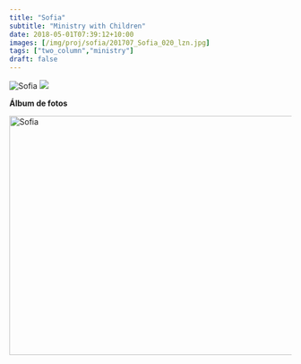 ```yaml
---
title: "Sofia"
subtitle: "Ministry with Children"
date: 2018-05-01T07:39:12+10:00
images: [/img/proj/sofia/201707_Sofia_020_lzn.jpg]
tags: ["two_column","ministry"]
draft: false
---
```


![Sofia](img/work/proj-003/thumb.jpg)
![](img/work/proj-001/wrench.svg)

**Álbum de fotos**

<a data-flickr-embed="true" data-header="true" data-footer="true"  href="https://www.flickr.com/gp/mapa_mundi/TM6P4t" title="Sofia"><img src="https://farm5.staticflickr.com/4598/27363634919_0ef183689b_z.jpg" width="640" height="427" alt="Sofia"></a><script async src="//embedr.flickr.com/assets/client-code.js" charset="utf-8"></script>